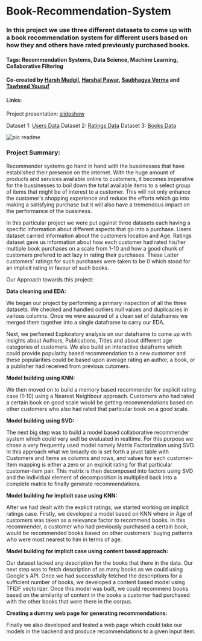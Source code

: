 # Book-Recommendation-System
### In this project we use three different datasets to come up with a book recommendation system for different users based on how they and others have rated previously purchased books.
#### Tags: Recommendation Systems, Data Science, Machine Learning, Collaborative Filtering

#### Co-created by [Harsh Mudgil](https://github.com/harshmudgil97), [Harshal Pawar](https://github.com/HarshalPawar88), [Saubhagya Verma](https://github.com/saubhagyav) and [Tawheed Yousuf](https://github.com/Tawheed-DS)

#### Links:   
Project presentation: [slideshow](https://docs.google.com/presentation/d/11JheT_KAtUkC3WE4DqWzwdEZxicintxRR4LjkRlJHEg/edit#slide=id.p1)   

Dataset 1: [Users Data](https://drive.google.com/file/d/1-jwfc3lcpaPYdcy8NRAsdq7YbfqWyCAJ/view?usp=sharing) 
Dataset 2: [Ratings Data](https://drive.google.com/file/d/13pjABG9HH2CE_p2pUwYaDOv1i5XoXCXj/view?usp=sharing) 
Dataset 3: [Books Data](https://drive.google.com/file/d/1x3V04b3-Zw3v5jA4LgIZZhx_Q_rNxR7U/view?usp=sharing ) 

![pic readme](https://user-images.githubusercontent.com/85662956/132988335-d51afe7a-581a-44d2-a659-3470705e18a8.png)

### Project Summary:

Recommender systems go hand in hand with the bussinesses that have established their presence on the internet. With the huge amount of products and services available online to customers, it becomes imperative for the bussinesses to boil down the total available items to a select group of items that might be of interest to a customer. This will not only enhance the customer's shopping experience and reduce the efforts which go into making a satisfying purchase but it will also have a tremendous impact on the performance of the bussiness.

In this particular project we were put against three datasets each having a specific information about different aspects that go into a purchase. Users dataset carried information about the customers location and Age. Ratings dataset gave us information about how each customer had rated his/her multiple book purchases on a scale from 1-10 and how a good chunk of customers prefered to act lazy in rating their purchases. These Latter customers' ratings for such purchases were taken to be 0 which stood for an implicit rating in favour of such books.

Our Approach towards this project:

<b>Data cleaning and EDA:</b>

We began our project by performing a primary inspection of all the three datasets. We checked and handled outliers null values and duplicacies in various columns. Once we were assured of a clean set of dataframes we merged them together into a single dataframe to carry our EDA.

Next, we perfomed Exploratory analysis on our dataframe to come up with insights about Authors, Publications, Titles and about different age categories of customers. We also build an interactive dataframe which could provide popularity based recommendation to a new customer and these popularities could be based upon average rating an author, a book, or a publisher had received from previous cutomers.

<b>Model building using KNN:</b>

We then moved on to build a memory based recommender for explicit rating case (1-10) using a Nearest Neighbour approach. Customers who had rated a certain book on good scale would be getting recommendations based on other customers who also had rated that particular book on a good scale.

<b>Model building using SVD:</b>

The next big step was to build a model based collaborative recommender system which could very well be evaluated in realtime. For this purpose we chose a very frequently used model namely Matrix Factorization using SVD. In this approach what we broadly do is set forth a pivot table with Customers and Items as columns and rows, and values for each customer-Item mapping is either a zero or an explicit rating for that particular customer-item pair. This matrix is then decomposed into factors using SVD and the individual element of decomposition is multiplied back into a complete matrix to finally generate recommendations.

<b>Model building for implicit case using KNN:</b>

After we had dealt with the explicit ratings, we started working on implicit ratings case. Firstly, we developed a model based on KNN where in Age of customers was taken as a relevance factor to recommend books. In this recommender, a customer who had previously purchased a certain book, would be recommended books based on other customers' buying patterns who were most nearest to him in terms of age. 

<b>Model building for implicit case using content based approach:</b>

Our dataset lacked any description for the books that there in the data. Our next step was to fetch description of as many books as we could using Google's API. Once we had  successfully fetched the descriptions for a sufficient number of books, we developed a content based model using TFIDF vectorizer. Once this model was built, we could recommend books based on the similarity of content in the books a customer had purchased with the other books that were there in the corpus.

<b>Creating a dummy web page for generating recommendations:</b>

Finally we also developed and tested a web page which could take our models in the backend and produce recommendations to a given input item.
